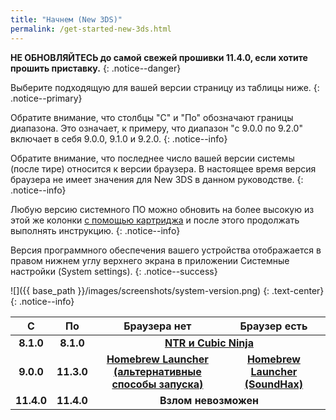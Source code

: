 ```yaml
---
title: "Начнем (New 3DS)"
permalink: /get-started-new-3ds.html
---
```


**НЕ ОБНОВЛЯЙТЕСЬ до самой свежей прошивки 11.4.0, если хотите прошить приставку.**
{: .notice--danger}

Выберите подходящую для вашей версии страницу из таблицы ниже.
{: .notice--primary}

Обратите внимание, что столбцы "С" и "По" обозначают границы диапазона. Это означает, к примеру, что диапазон "с 9.0.0 по 9.2.0" включает в себя 9.0.0, 9.1.0 и 9.2.0.
{: .notice--info}

Обратите внимание, что последнее число вашей версии системы (после тире) относится к версии браузера. В настоящее время версия браузера не имеет значения для New 3DS в данном руководстве.
{: .notice--info}

Любую версию системного ПО можно обновить на более высокую из этой же колонки [с помощью картриджа](cart-update) и после этого продолжать выполнять инструкцию.
{: .notice--info}

Версия программного обеспечения вашего устройства отображается в правом нижнем углу верхнего экрана в приложении Системные настройки (System settings).
{: .notice--success}

![]({{ base_path }}/images/screenshots/system-version.png)
{: .text-center}
{: .notice--info}

<table>
  <thead>
    <tr>
      <th style="text-align: center; font-weight: bold;">С</th>
      <th style="text-align: center; font-weight: bold;">По</th>
      <th style="text-align: center; font-weight: bold;">Браузера нет</th>
      <th style="text-align: center; font-weight: bold;">Браузер есть</th>
    </tr>
  </thead>
  <tbody>
    <tr>
      <td style="text-align: center; font-weight: bold;">8.1.0</td>
      <td style="text-align: center; font-weight: bold;">8.1.0</td>
      <td style="text-align: center; font-weight: bold;" colspan="2"><a href="ntr-and-cubic-ninja">NTR и Cubic Ninja</a></td>
    </tr>
    <tr>
      <td style="text-align: center; font-weight: bold;">9.0.0</td>
      <td style="text-align: center; font-weight: bold;">11.3.0</td>
      <td style="text-align: center; font-weight: bold;"><a href="homebrew-launcher-alternatives">Homebrew Launcher<br>(альтернативные способы запуска)</a></td>
      <td style="text-align: center; font-weight: bold;"><a href="homebrew-launcher-soundhax">Homebrew Launcher (SoundHax)</a></td>
    </tr>
    <tr>
      <td style="text-align: center; font-weight: bold;">11.4.0</td>
      <td style="text-align: center; font-weight: bold;">11.4.0</td>
      <td style="text-align: center; font-weight: bold;" colspan="2">Взлом невозможен</td>
    </tr>
  </tbody>
</table>